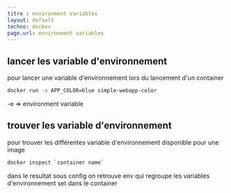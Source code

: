 ```yaml
---
titre : environment variables
layout: default
techno: docker
page.url: environment variables
---
```


## lancer les variable d'environnement

pour lancer une variable d'environnement lors du lancement d'un container
```bash
docker run -e APP_COLOR=blue simple-webapp-color
```

-e => environment variable

## trouver les variable d'environnement

pour trouver les différentes variable d'environnement disponible pour une image

```bash
docker inspect `container name`
```

dans le resultat sous config on retrouve env qui regroupe les variables d'environnement set dans le container

